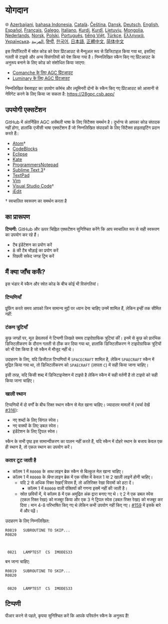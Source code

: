 # योगदान

🌐
[Azerbaijani][AZ],
[bahasa Indonesia][ID],
[Català][CA]،
[Čeština][CZ],
[Dansk][DA],
[Deutsch][DE],
[English][EN],
[Español][ES],
[Français][FR],
[Galego][GL],
[Italiano][IT],
[Kurdi][KU],
[Kurdî][KU],
[Lietuvių][LT],
[Mongolia][MN],
[Nederlands][NL],
[Norsk][NO],
[Polski][PL],
[Português][PT_BR],
[tiếng Việt][VI],
[Türkçe][TR],
[Ελληνικά][GR],
[Українська][UK]،
[العربية][AR],
[हिन्दी][HI_IN],
[한국어][KO_KR],
[日本語][JA],
[正體中文][ZH_TW],
[简体中文][ZH_CN]

[AR]:CONTRIBUTING.ar.md
[AZ]:CONTRIBUTING.az.md
[CA]:CONTRIBUTING.ca.md
[CZ]:CONTRIBUTING.cz.md
[DA]:CONTRIBUTING.da.md
[DE]:CONTRIBUTING.de.md
[EN]:../CONTRIBUTING.md
[ES]:CONTRIBUTING.es.md
[FR]:CONTRIBUTING.fr.md
[GL]:CONTRIBUTING.gl.md
[GR]:CONTRIBUTING.gr.md
[HI_IN]:CONTRIBUTING.hi_in.md
[ID]:CONTRIBUTING.id.md
[IT]:CONTRIBUTING.it.md
[JA]:CONTRIBUTING.ja.md
[KO_KR]:CONTRIBUTING.ko_kr.md
[KU]:CONTRIBUTING.ku.md
[LT]:CONTRIBUTING.lt.md
[MN]:CONTRIBUTING.mn.md
[NL]:CONTRIBUTING.nl.md
[NO]:CONTRIBUTING.no.md
[PL]:CONTRIBUTING.pl.md
[PT_BR]:CONTRIBUTING.pt_br.md
[TR]:CONTRIBUTING.tr.md
[UK]:CONTRIBUTING.uk.md
[VI]:CONTRIBUTING.vi.md
[ZH_CN]:CONTRIBUTING.zh_cn.md
[ZH_TW]:CONTRIBUTING.zh_tw.md

इस रिपॉजिटरी में स्रोत कोड को पेपर प्रिंटआउट से मैन्युअल रूप से डिजिटाइज़ किया गया था, इसलिए गलती से टाइपो और अन्य विसंगतियों को पेश किया गया है। निम्नलिखित स्कैन किए गए प्रिंटआउट के अनुरूप बनाने के लिए कोड को संशोधित किया जाएगा:

- [Comanche के लिए AGC प्रिंटआउट][8]
- [Luminary के लिए AGC प्रिंटआउट][9]

निम्नलिखित वेबसाइट का उपयोग कॉमंच और ल्यूमिनरी दोनों के स्कैन किए गए प्रिंटआउट को आसानी से नेविगेट करने के लिए किया जा सकता है: https://28gpc.csb.app/

## उपयोगी एक्सटेंशन

GitHub में अंतर्निहित AGC असेंबली भाषा के लिए सिंटैक्स समर्थन है। दुर्भाग्य से आपका कोड संपादक नहीं होगा, हालांकि एजीसी भाषा एक्सटेंशन हैं जो निम्नलिखित संपादकों के लिए सिंटैक्स हाइलाइटिंग प्रदान करते हैं::

- [Atom][Atom]†
- [CodeBlocks][CodeBlocks]
- [Eclipse][Eclipse]
- [Kate][Kate]
- [ProgrammersNotepad][ProgrammersNotepad]
- [Sublime Text 3][Sublime Text]†
- [TextPad][TextPad]
- [Vim][Vim]
- [Visual Studio Code][VisualStudioCode]†
- [jEdit][jEdit]

† स्वचालित स्वरूपण का समर्थन करता है

[Atom]:https://github.com/Alhadis/language-agc
[CodeBlocks]:https://github.com/virtualagc/virtualagc/tree/master/Contributed/SyntaxHighlight/CodeBlocks
[Eclipse]:https://github.com/virtualagc/virtualagc/tree/master/Contributed/SyntaxHighlight/Eclipse
[Kate]:https://github.com/virtualagc/virtualagc/tree/master/Contributed/SyntaxHighlight/Kate
[ProgrammersNotepad]:https://github.com/virtualagc/virtualagc/tree/master/Contributed/SyntaxHighlight/ProgrammersNotepad
[Sublime Text]:https://github.com/jimlawton/AGC-Assembly
[TextPad]:https://github.com/virtualagc/virtualagc/tree/master/Contributed/SyntaxHighlight/TextPad
[Vim]:https://github.com/wsdjeg/vim-assembly
[VisualStudioCode]:https://github.com/wopian/agc-assembly
[jEdit]:https://github.com/virtualagc/virtualagc/tree/master/Contributed/SyntaxHighlight/jEdit

## का प्रारूपण

**टिप्पणी:** GitHub और ऊपर चिह्नित एक्सटेंशन सुनिश्चित करेंगे कि आप स्वचालित रूप से सही स्वरूपण का उपयोग कर रहे हैं।

- टैब इंडेंटेशन का प्रयोग करें
- 8 की टैब चौड़ाई का प्रयोग करें
- पिछली सफेद जगह ट्रिम करें

## मैं क्या जाँच करूँ?

इस भंडार में स्कैन और स्रोत कोड के बीच कोई भी विसंगतियां।

### टिप्पणियाँ

प्रूफ़िंग करते समय आपको जिन सामान्य मुद्दों पर ध्यान देना चाहिए उनमें शामिल हैं, लेकिन इन्हीं तक सीमित नहीं:

### टंकण त्रुटियाँ

कुछ जगहों पर, मूल डेवलपर्स ने टिप्पणी लिखते समय टाइपोग्राफिक त्रुटियां कीं। इनमें से कुछ को प्रारंभिक डिजिटलीकरण के दौरान गलती से ठीक कर दिया गया था, हालांकि डिजिटलीकरण ने टाइपोग्राफिक त्रुटियों को भी पेश किया है जो स्कैन में मौजूद नहीं थे।

उदाहरण के लिए, यदि डिजीटल टिप्पणियों में `SPACECRAFT` शामिल है, लेकिन `SPAECRAFT` स्कैन में मुद्रित किया गया था, तो डिजिटलीकरण को `SPAECRAFT` (लापता `C`) में सही किया जाना चाहिए।

इसी तरह, यदि किसी शब्द में डिजिटाइजेशन में टाइपो है लेकिन स्कैन में सही वर्तनी है तो टाइपो को सही किया जाना चाहिए।

### खाली स्थान

टिप्पणियों में दो वर्णों के बीच रिक्त स्थान स्कैन से मेल खाना चाहिए। ज्यादातर मामलों में (चर्चा देखें [#316][10]):

- नए शब्दों के लिए सिंगल स्पेस।
- नए वाक्यों के लिए डबल स्पेस।
- इंडेंटेशन के लिए ट्रिपल स्पेस।

स्कैन के सभी पृष्ठ इस सामान्यीकरण का पालन नहीं करते हैं, यदि स्कैन में दोहरे स्थान के बजाय केवल एक ही स्थान है, तो एकल स्थान का उपयोग करें।

### कतार टूट जाती है

- कॉलम 1 में `R0000` के *साथ* लाइन ब्रेक स्कैन से बिल्कुल मेल खाना चाहिए।
- कॉलम 1 में `R0000` के *बिना* लाइन ब्रेक में एक पंक्ति में केवल 1 या 2 खाली लाइनें होनी चाहिए।
  - यदि 2 से अधिक रिक्त रेखाएँ विराम हैं, तो अतिरिक्त रेखा विरामों को हटा दें।
    - कॉलम 1 में `R0000` वाली पंक्तियों की गणना इसमें नहीं की जाती है।
  - स्रोत छवियों में, ये कॉलम 8 में एक अमुद्रित अंक द्वारा बनाए गए थे। ए 2 ने एक डबल स्पेस (एकल रिक्त रेखा) को मजबूर किया और एक 3 ने ट्रिपल स्पेस (डबल रिक्त रेखा) को मजबूर कर दिया। मान 4-8 परिभाषित किए गए थे लेकिन कभी उपयोग नहीं किए गए। [#159][7] में इसके बारे में और पढ़ें।

उदाहरण के लिए निम्नलिखित:

```plain
R0819   SUBROUTINE TO SKIP...
R0820



 0821   LAMPTEST  CS  IMODES33
```

बन जाना चाहिए:

```plain
R0819   SUBROUTINE TO SKIP...
R0820


 0820   LAMPTEST  CS  IMODES33
```

## टिप्पणी

पीआर करने से पहले, कृपया सुनिश्चित करें कि आपके परिवर्तन स्कैन के अनुरूप हैं!

[0]:https://github.com/chrislgarry/Apollo-11/pull/new/master
[1]:http://www.ibiblio.org/apollo/ScansForConversion/Luminary099/
[2]:http://www.ibiblio.org/apollo/ScansForConversion/Comanche055/
[6]:https://github.com/wopian/agc-assembly#user-settings
[7]:https://github.com/chrislgarry/Apollo-11/issues/159
[8]:http://www.ibiblio.org/apollo/ScansForConversion/Comanche055/
[9]:http://www.ibiblio.org/apollo/ScansForConversion/Luminary099/
[10]:https://github.com/chrislgarry/Apollo-11/pull/316#pullrequestreview-102892741
